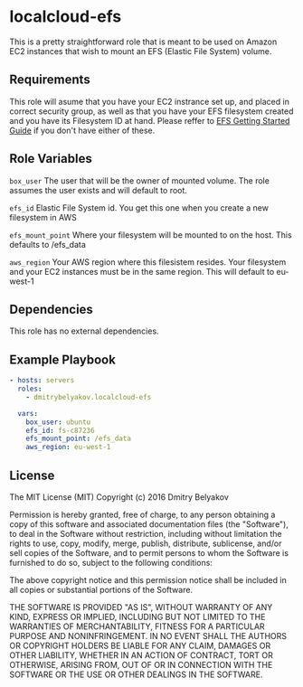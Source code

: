 localcloud-efs
=========

This is a pretty straightforward role that is meant to be used on Amazon EC2  instances that wish to mount an EFS (Elastic File System) volume. 

Requirements
------------

This role will asume that you have your EC2 instrance set up, and placed in correct security group, as well as that you have your EFS filesystem created and you have its Filesystem ID at hand. Please reffer to [EFS Getting Started Guide](https://aws.amazon.com/efs/getting-started/) if you don't have either of these.



Role Variables
--------------

`box_user`
The user that will be the owner of mounted volume. The role assumes the user exists and will default to root.

`efs_id`
Elastic File System id. You get this one when you create a new filesystem in AWS

`efs_mount_point`
Where your filesystem will be mounted to on the host. This defaults to /efs_data

`aws_region`
Your AWS region where this filesistem resides. Your filesystem and your EC2 instances must be in the same region. This will default to eu-west-1


Dependencies
------------

This role has no external dependencies.

Example Playbook
----------------


```yml
- hosts: servers
  roles:
    - dmitrybelyakov.localcloud-efs

  vars:
    box_user: ubuntu
    efs_id: fs-c87236
    efs_mount_point: /efs_data
    aws_region: eu-west-1

```

License
-------

The MIT License (MIT)
Copyright (c) 2016 Dmitry Belyakov

Permission is hereby granted, free of charge, to any person obtaining a copy of this software and associated documentation files (the "Software"), to deal in the Software without restriction, including without limitation the rights to use, copy, modify, merge, publish, distribute, sublicense, and/or sell copies of the Software, and to permit persons to whom the Software is furnished to do so, subject to the following conditions:

The above copyright notice and this permission notice shall be included in all copies or substantial portions of the Software.

THE SOFTWARE IS PROVIDED "AS IS", WITHOUT WARRANTY OF ANY KIND, EXPRESS OR IMPLIED, INCLUDING BUT NOT LIMITED TO THE WARRANTIES OF MERCHANTABILITY, FITNESS FOR A PARTICULAR PURPOSE AND NONINFRINGEMENT. IN NO EVENT SHALL THE AUTHORS OR COPYRIGHT HOLDERS BE LIABLE FOR ANY CLAIM, DAMAGES OR OTHER LIABILITY, WHETHER IN AN ACTION OF CONTRACT, TORT OR OTHERWISE, ARISING FROM, OUT OF OR IN CONNECTION WITH THE SOFTWARE OR THE USE OR OTHER DEALINGS IN THE SOFTWARE.


